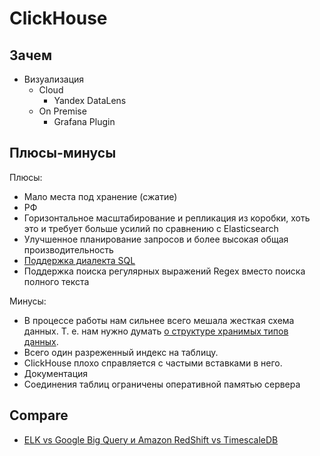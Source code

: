 # ClickHouse

## Зачем

- Визуализация
  - Cloud
    - Yandex DataLens
  - On Premise
    - Grafana Plugin

## Плюсы-минусы

Плюсы:

- Мало места под хранение (сжатие)
- РФ
- Горизонтальное масштабирование и репликация из коробки, хоть это и требует больше усилий по сравнению с Elasticsearch
- Улучшенное планирование запросов и более высокая общая производительность
- [Поддержка диалекта SQL](https://habr.com/ru/company/ua-hosting/blog/483112/)
- Поддержка поиска регулярных выражений Regex вместо поиска полного текста

Минусы:

- В процессе работы нам сильнее всего мешала жесткая схема данных. Т. е. нам нужно думать [о структуре хранимых типов данных](https://habr.com/ru/post/581586/).
- Всего один разреженный индекс на таблицу.
- ClickHouse плохо справляется с частыми вставками в него.
- Документация
- Соединения таблиц ограничены оперативной памятью сервера

## Compare

- [ELK vs Google Big Query и Amazon RedShift vs TimescaleDB](https://habr.com/ru/company/ua-hosting/blog/483112/)

